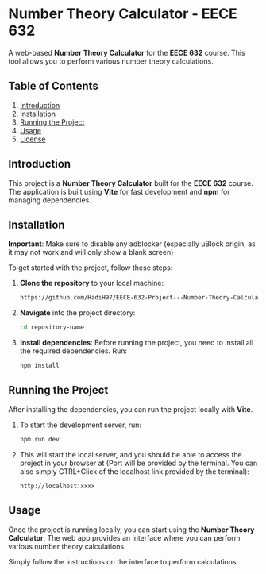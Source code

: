 # Number Theory Calculator - EECE 632

A web-based **Number Theory Calculator** for the **EECE 632** course. This tool allows you to perform various number theory calculations.

## Table of Contents

1. [Introduction](#introduction)
2. [Installation](#installation)
3. [Running the Project](#running-the-project)
4. [Usage](#usage)
5. [License](#license)

## Introduction

This project is a **Number Theory Calculator** built for the **EECE 632** course. The application is built using **Vite** for fast development and **npm** for managing dependencies.

## Installation
 **Important**: Make sure to disable any adblocker (especially uBlock origin, as it may not work and will only show a blank screen)

To get started with the project, follow these steps:

1. **Clone the repository** to your local machine:
    ```bash
    https://github.com/HadiH97/EECE-632-Project---Number-Theory-Calculator.git
    ```

2. **Navigate** into the project directory:
    ```bash
    cd repository-name
    ```

3. **Install dependencies**:
    Before running the project, you need to install all the required dependencies. Run:
    ```bash
    npm install
    ```

## Running the Project

After installing the dependencies, you can run the project locally with **Vite**.

1. To start the development server, run:
    ```bash
    npm run dev
    ```

2. This will start the local server, and you should be able to access the project in your browser at (Port will be provided by the terminal. You can also simply CTRL+Click of the localhost link provided by the terminal):
    ```
    http://localhost:xxxx
    ```

## Usage

Once the project is running locally, you can start using the **Number Theory Calculator**. The web app provides an interface where you can perform various number theory calculations.

Simply follow the instructions on the interface to perform calculations.



